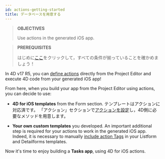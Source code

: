 ```yaml
---
id: actions-getting-started
title: データベースを用意する
---
```


> **OBJECTIVES**
> 
> Use actions in the generated iOS app.

> **PREREQUISITES**
> 
> はじめに[ここ](prerequisites.html)をクリックして，すべての条件が揃っていることを確かめましょう！

In 4D v17 R5, you can [define actions](actions.html) directly from the Project Editor and execute 4D code from your generated iOS app!

From here, when you build your app from the Project Editor using actions, you can decide to use:

* **4D for iOS templates** from the Form section. テンプレートはアクションに対応済です。 「アクション」セクションで[アクションを設定](define-first-action.html)し，4D側に必要なメソッドを用意します。

* **Your own custom templates** you developed. An important additional step is required for your actions to work in the generated iOS app. Indeed, it is necessary to manually [include action Tags](action-custom-template.html) in your Listform and Detailforms templates.

Now it's time to enjoy building a **Tasks app**, using 4D for iOS actions.
